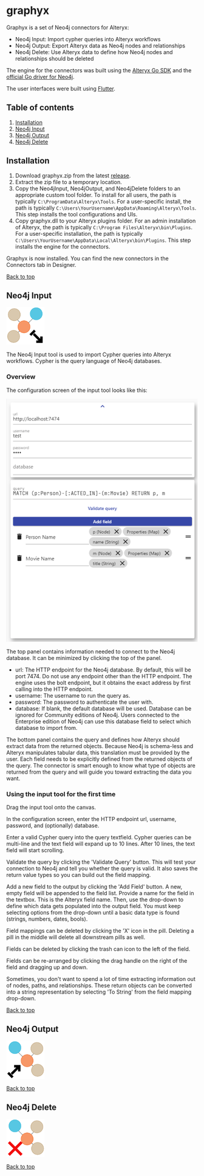 # graphyx

Graphyx is a set of Neo4j connectors for Alteryx:

* Neo4j Input: Import cypher queries into Alteryx workflows
* Neo4j Output: Export Alteryx data as Neo4j nodes and relationships
* Neo4j Delete: Use Alteryx data to define how Neo4j nodes and relationships should be deleted

The engine for the connectors was built using the [Alteryx Go SDK](https://github.com/tlarsen7572/goalteryx) and the [official Go driver for Neo4j](https://github.com/neo4j/neo4j-go-driver).

The user interfaces were built using [Flutter](https://github.com/flutter/flutter).

## Table of contents

1. [Installation](#Installation)
2. [Neo4j Input](#Neo4j-Input)
3. [Neo4j Output](#Neo4j-Output)
4. [Neo4j Delete](#Neo4j-Delete)

## Installation

1. Download graphyx.zip from the latest [release](https://github.com/tlarsen7572/graphyx/releases).
2. Extract the zip file to a temporary location.
3. Copy the Neo4jInput, Neo4jOutput, and Neo4jDelete folders to an appropriate custom tool folder. To install for all users, the path is typically `C:\ProgramData\Alteryx\Tools`. For a user-specific install, the path is typically `C:\Users\YourUsername\AppData\Roaming\Alteryx\Tools`. This step installs the tool configurations and UIs.
4. Copy graphyx.dll to your Alteryx plugins folder. For an admin installation of Alteryx, the path is typically `C:\Program Files\Alteryx\bin\Plugins`. For a user-specific installation, the path is typically `C:\Users\YourUsername\AppData\Local\Alteryx\bin\Plugins`. This step installs the engine for the connectors.

Graphyx is now installed. You can find the new connectors in the Connectors tab in Designer.

[Back to top](#graphyx)

## Neo4j Input

<img src="https://github.com/tlarsen7572/graphyx/blob/main/go/input/Neo4jInput/icon.png" width="100" />

The Neo4j Input tool is used to import Cypher queries into Alteryx workflows. Cypher is the query language of Neo4j databases.

### Overview

The configuration screen of the input tool looks like this:

<img src="https://github.com/tlarsen7572/graphyx/blob/main/readme_images/input_01.png" />

The top panel contains information needed to connect to the Neo4j database. It can be minimized by clicking the top of the panel.
* url: The HTTP endpoint for the Neo4j database. By default, this will be port 7474. Do not use any endpoint other than the HTTP endpoint. The engine uses the bolt endpoint, but it obtains the exact address by first calling into the HTTP endpoint.
* username: The username to run the query as.
* password: The password to authenticate the user with.
* database: If blank, the default database will be used. Database can be ignored for Community editions of Neo4j. Users connected to the Enterprise edition of Neo4j can use this database field to select which database to import from.

The bottom panel contains the query and defines how Alteryx should extract data from the returned objects. Because Neo4j is schema-less and Alteryx manipulates tabular data, this translation must be provided by the user. Each field needs to be explicitly defined from the returned objects of the query. The connector is smart enough to know what type of objects are returned from the query and will guide you toward extracting the data you want.

### Using the input tool for the first time

Drag the input tool onto the canvas.

In the configuration screen, enter the HTTP endpoint url, username, password, and (optionally) database.

Enter a valid Cypher query into the query textfield. Cypher queries can be multi-line and the text field will expand up to 10 lines. After 10 lines, the text field will start scrolling.

Validate the query by clicking the 'Validate Query' button. This will test your connection to Neo4j and tell you whether the query is valid. It also saves the return value types so you can build out the field mapping.

Add a new field to the output by clicking the 'Add Field' button. A new, empty field will be appended to the field list. Provide a name for the field in the textbox. This is the Alteryx field name. Then, use the drop-down to define which data gets populated into the output field. You must keep selecting options from the drop-down until a basic data type is found (strings, numbers, dates, bools).

Field mappings can be deleted by clicking the 'X' icon in the pill. Deleting a pill in the middle will delete all downstream pills as well.

Fields can be deleted by clicking the trash can icon to the left of the field.

Fields can be re-arranged by clicking the drag handle on the right of the field and dragging up and down.

Sometimes, you don't want to spend a lot of time extracting information out of nodes, paths, and relationships. These return objects can be converted into a string representation by selecting 'To String' from the field mapping drop-down.

[Back to top](#graphyx)

## Neo4j Output

<img src="https://github.com/tlarsen7572/graphyx/blob/main/go/output/Neo4jOutput/icon.png" width="100" />

[Back to top](#graphyx)

## Neo4j Delete

<img src="https://github.com/tlarsen7572/graphyx/blob/main/go/delete/Neo4jDelete/icon.png" width="100" />

[Back to top](#graphyx)
